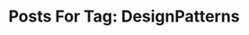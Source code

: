 ---
layout: tag
title: "Posts For Tag: DesignPatterns"
tag: DesignPatterns
robots: noindex
sitemap: false
---